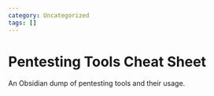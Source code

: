 ```yaml
---
category: Uncategorized
tags: []
---
```

# Pentesting Tools Cheat Sheet
An Obsidian dump of pentesting tools and their usage.
